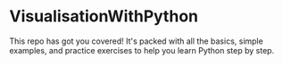 # VisualisationWithPython
This repo has got you covered! It's packed with all the basics, simple examples, and practice exercises to help you learn Python step by step.
